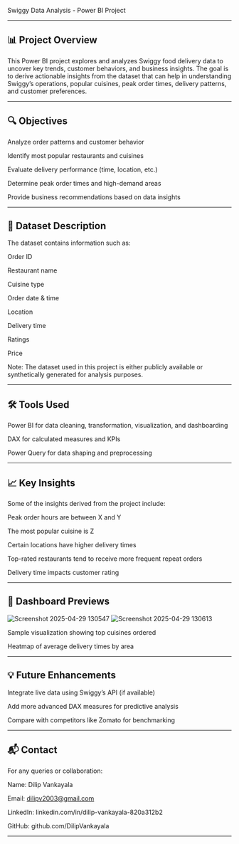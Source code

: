Swiggy Data Analysis - Power BI Project

---

📊 Project Overview
---
This Power BI project explores and analyzes Swiggy food delivery data to uncover key trends, customer behaviors, and business insights. The goal is to derive actionable insights from the dataset that can help in understanding Swiggy’s operations, popular cuisines, peak order times, delivery patterns, and customer preferences.

---

🔍 Objectives
---
Analyze order patterns and customer behavior

Identify most popular restaurants and cuisines

Evaluate delivery performance (time, location, etc.)

Determine peak order times and high-demand areas

Provide business recommendations based on data insights

---

🧾 Dataset Description
---
The dataset contains information such as:

Order ID

Restaurant name

Cuisine type

Order date & time

Location

Delivery time

Ratings

Price

Note: The dataset used in this project is either publicly available or synthetically generated for analysis purposes.

---

🛠️ Tools Used
---
Power BI for data cleaning, transformation, visualization, and dashboarding

DAX for calculated measures and KPIs

Power Query for data shaping and preprocessing

---


📈 Key Insights
---
Some of the insights derived from the project include:

Peak order hours are between X and Y

The most popular cuisine is Z

Certain locations have higher delivery times

Top-rated restaurants tend to receive more frequent repeat orders

Delivery time impacts customer rating

---


📸 Dashboard Previews
---
![Screenshot 2025-04-29 130547](https://github.com/user-attachments/assets/0ea182b3-b937-4331-a25d-d818e62a25ea)
![Screenshot 2025-04-29 130613](https://github.com/user-attachments/assets/04673160-92e6-491e-9151-24dd9467fe30)

Sample visualization showing top cuisines ordered

Heatmap of average delivery times by area

---

💡 Future Enhancements
---
Integrate live data using Swiggy’s API (if available)

Add more advanced DAX measures for predictive analysis

Compare with competitors like Zomato for benchmarking

---

📬 Contact
---
For any queries or collaboration:

Name: Dilip Vankayala

Email: dilipv2003@gmail.com

LinkedIn: linkedin.com/in/dilip-vankayala-820a312b2

GitHub: github.com/DilipVankayala

---
